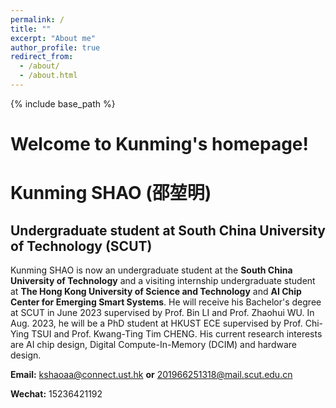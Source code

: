 ```yaml
---
permalink: /
title: ""
excerpt: "About me"
author_profile: true
redirect_from: 
  - /about/
  - /about.html
---
```



{% include base_path %}
# Welcome to Kunming's homepage!

# Kunming SHAO (邵堃明)
## Undergraduate student at South China University of Technology (SCUT)


Kunming SHAO is now an undergraduate student at the **South China University of Technology** and a visiting internship undergraduate student at **The Hong Kong University of Science and Technology** and **AI Chip Center for Emerging Smart Systems**. He will receive his Bachelor's degree at SCUT in June 2023 supervised by Prof. Bin LI and Prof. Zhaohui WU. In Aug. 2023, he will be a PhD student at HKUST ECE supervised by Prof. Chi-Ying TSUI and Prof. Kwang-Ting Tim CHENG. His current research interests are AI chip design, Digital Compute-In-Memory (DCIM) and hardware design.


**Email:** kshaoaa@connect.ust.hk **or** 201966251318@mail.scut.edu.cn

**Wechat:** 15236421192

